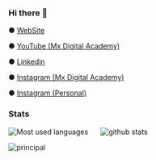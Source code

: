 ### Hi there 👋

● <a href="https://www.maxisandoval37.github.io/webSite/" rel="nofollow">WebSite</a>

● <a href="https://www.youtube.com/watch?v=-AV4LfKtlTk&list=PLfwQfDfaNmvq1o1aQMyzdcimX8QOgPBHx&index=2&t=0s/" rel="nofollow">YouTube (Mx Digital Academy)</a>

● <a href="https://www.linkedin.com/in/maximiliano-sandoval/" rel="nofollow">Linkedin</a>

● <a href="https://www.instagram.com/mx.digital.academy/" rel="nofollow">Instagram (Mx Digital Academy)</a>

● <a href="https://www.instagram.com/maxisandoval37/" rel="nofollow">Instagram (Personal)</a>

### Stats

![Most used languages](https://github-readme-stats.vercel.app/api/top-langs/?username=maxisandoval37&theme=dracula&layout=compact)
⠀⠀![github stats](https://github-readme-stats.vercel.app/api?username=maxisandoval37&theme=dracula&show_icons=true&layout=compact)

![principal](https://k62.kn3.net/taringa/9/1/D/F/6/9/maxisandoval37/9B4.png)


<!--
**maxisandoval37/maxisandoval37** is a ✨ _special_ ✨ repository because its `README.md` (this file) appears on your GitHub profile.

Here are some ideas to get you started:

- 🔭 I’m currently working on ...
- 🌱 I’m currently learning ...
- 👯 I’m looking to collaborate on ...
- 🤔 I’m looking for help with ...
- 💬 Ask me about ...
- 📫 How to reach me: ...
- 😄 Pronouns: ...
- ⚡ Fun fact: ...
-->
